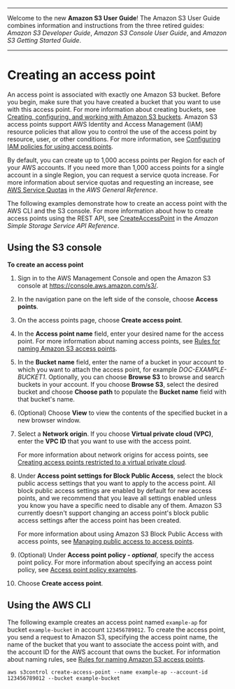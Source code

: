 --------

Welcome to the new **Amazon S3 User Guide**\! The Amazon S3 User Guide combines information and instructions from the three retired guides: *Amazon S3 Developer Guide*, *Amazon S3 Console User Guide*, and *Amazon S3 Getting Started Guide*\.

--------

# Creating an access point<a name="create-access-points"></a>

An access point is associated with exactly one Amazon S3 bucket\. Before you begin, make sure that you have created a bucket that you want to use with this access point\. For more information about creating buckets, see [Creating, configuring, and working with Amazon S3 buckets](creating-buckets-s3.md)\. Amazon S3 access points support AWS Identity and Access Management \(IAM\) resource policies that allow you to control the use of the access point by resource, user, or other conditions\. For more information, see [Configuring IAM policies for using access points](access-points-policies.md)\.

By default, you can create up to 1,000 access points per Region for each of your AWS accounts\. If you need more than 1,000 access points for a single account in a single Region, you can request a service quota increase\. For more information about service quotas and requesting an increase, see [AWS Service Quotas](https://docs.aws.amazon.com/general/latest/gr/aws_service_limits.html) in the *AWS General Reference*\.

The following examples demonstrate how to create an access point with the AWS CLI and the S3 console\. For more information about how to create access points using the REST API, see [CreateAccessPoint](https://docs.aws.amazon.com/AmazonS3/latest/API/API_control_CreateAccessPoint.html) in the *Amazon Simple Storage Service API Reference*\. 

## Using the S3 console<a name="access-points-create-ap"></a>

**To create an access point**

1. Sign in to the AWS Management Console and open the Amazon S3 console at [https://console\.aws\.amazon\.com/s3/](https://console.aws.amazon.com/s3/)\.

1. In the navigation pane on the left side of the console, choose **Access points**\.

1. On the access points page, choose **Create access point**\.

1. In the **Access point name** field, enter your desired name for the access point\. For more information about naming access points, see [Rules for naming Amazon S3 access points](creating-access-points.md#access-points-names)\.

1. In the **Bucket name** field, enter the name of a bucket in your account to which you want to attach the access point, for example *DOC\-EXAMPLE\-BUCKET1*\. Optionally, you can choose **Browse S3** to browse and search buckets in your account\. If you choose **Browse S3**, select the desired bucket and choose **Choose path** to populate the **Bucket name** field with that bucket's name\.

1. \(Optional\) Choose **View** to view the contents of the specified bucket in a new browser window\.

1. Select a **Network origin**\. If you choose **Virtual private cloud \(VPC\)**, enter the **VPC ID** that you want to use with the access point\.

   For more information about network origins for access points, see [Creating access points restricted to a virtual private cloud](access-points-vpc.md)\.

1. Under **Access point settings for Block Public Access**, select the block public access settings that you want to apply to the access point\. All block public access settings are enabled by default for new access points, and we recommend that you leave all settings enabled unless you know you have a specific need to disable any of them\. Amazon S3 currently doesn't support changing an access point's block public access settings after the access point has been created\.

   For more information about using Amazon S3 Block Public Access with access points, see [Managing public access to access points](access-points-bpa-settings.md)\.

1. \(Optional\) Under **Access point policy \- *optional***, specify the access point policy\. For more information about specifying an access point policy, see [Access point policy examples](access-points-policies.md#access-points-policy-examples)\.

1. Choose **Create access point**\.

## Using the AWS CLI<a name="creating-access-point-cli"></a>

The following example creates an access point named `example-ap` for bucket `example-bucket` in account `123456789012`\. To create the access point, you send a request to Amazon S3, specifying the access point name, the name of the bucket that you want to associate the access point with, and the account ID for the AWS account that owns the bucket\. For information about naming rules, see [Rules for naming Amazon S3 access points](creating-access-points.md#access-points-names)\.

```
aws s3control create-access-point --name example-ap --account-id 123456789012 --bucket example-bucket
```
